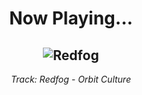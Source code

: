 <div align="center"> 
<h1>Now Playing...</h1>

![Redfog](https://i.scdn.co/image/ab67616d00001e028f587f88a75a7b4a492066f8)
--
_<p>Track: Redfog - Orbit Culture </p>_
</div>
